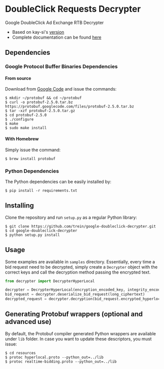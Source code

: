 # DoubleClick Requests Decrypter
Google DoubleClick Ad Exchange RTB Decrypter

 - Based on kay-si's [version](https://github.com/kay-si/Google_AdEx_Decrypt)
 - Complete documentation can be found [here](https://developers.google.com/ad-exchange/rtb/)

## Dependencies

### Google Protocol Buffer Binaries Dependencies

#### From source
Download from [Google Code](https://code.google.com/p/protobuf/) and issue the commands:

```
$ mkdir ~/protobuf && cd ~/protobuf
$ curl -o protobuf-2.5.0.tar.bz https://protobuf.googlecode.com/files/protobuf-2.5.0.tar.bz
$ tar -xzf protobuf-2.5.0.tar.gz
$ cd protobuf-2.5.0
$ ./configure
$ make
$ sudo make install
```

#### With Homebrew
Simply issue the command:

    $ brew install protobuf

### Python Dependencies
The Python dependencies can be easily installed by:

    $ pip install -r requirements.txt


## Installing
Clone the repository and run `setup.py` as a regular Python library:

```
$ git clone https://github.com/trein/google-doubleclick-decrypter.git
$ cd google-doubleclick-decrypter
$ python setup.py install
```

## Usage
Some examples are available in `samples` directory. Essentially, every time a bid request need to be decrypted, simply create a `Decrypter` object with the correct keys and call the decryption method passing the encrypted text.

```python
from decrypter import DecrypterHyperLocal

decrypter = DecrypterHyperLocal(encryption_encoded_key, integrity_encoded_key)
bid_request = decrypter.deserialize_bid_request(long_ciphertext)
decrypted_request = decrypter.decryption(bid_request.encrypted_hyperlocal_set)
```

## Generating Protobuf wrappers (optional and advanced use)
By default, the Protobuf compiler generated Python wrappers are available under `lib` folder. In case you want to update these descriptors, you must issue:

```
$ cd resources
$ protoc hyperlocal.proto --python_out=../lib
$ protoc realtime-bidding.proto --python_out=../lib
```